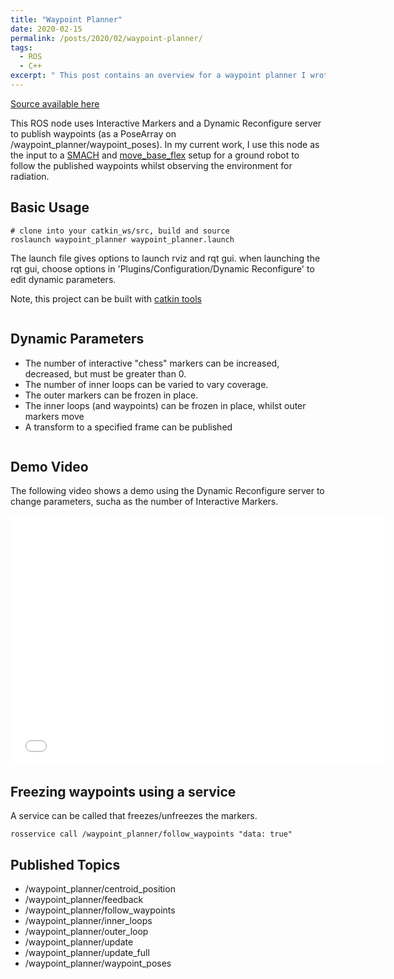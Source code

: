```yaml
---
title: "Waypoint Planner"
date: 2020-02-15
permalink: /posts/2020/02/waypoint-planner/
tags:
  - ROS
  - C++
excerpt: " This post contains an overview for a waypoint planner I wrote in ROS to give goals for move_base or other planners.."
---
```


[Source available here](https://github.com/pinpea/waypoint_planner)

This ROS node uses Interactive Markers and a Dynamic Reconfigure server to publish waypoints (as a PoseArray on /waypoint_planner/waypoint_poses). In my current work, I use this node as the input to a [SMACH](http://wiki.ros.org/smach) and [move_base_flex](http://wiki.ros.org/move_base_flex) setup for a ground robot to follow the published waypoints whilst observing the environment for radiation.

## Basic Usage

```
# clone into your catkin_ws/src, build and source
roslaunch waypoint_planner waypoint_planner.launch
```

The launch file gives options to launch rviz and rqt gui.
when launching the rqt gui, choose options in 'Plugins/Configuration/Dynamic Reconfigure' to edit dynamic parameters.

Note, this project can be built with [catkin tools](https://catkin-tools.readthedocs.io/en/latest/)

<figure class="align-center">
  <img src="{{ site.url }}{{ site.baseurl }}/images/waypoint_planner.png " alt="">
</figure>

## Dynamic Parameters

- The number of interactive "chess" markers can be increased, decreased, but must be greater than 0.
- The number of inner loops can be varied to vary coverage.
- The outer markers can be frozen in place.
- The inner loops (and waypoints) can be frozen in place, whilst outer markers move
- A transform to a specified frame can be published

<figure class="align-center">
  <img src="{{ site.url }}{{ site.baseurl }}/images/dynamic_reconfig_options.png" alt="">
</figure>

## Demo Video

The following video shows a demo using the Dynamic Reconfigure server to change parameters, sucha as the number of Interactive Markers.

<!-- <figure class="align-center"> -->

<div class="embed-container">
  <iframe
    src="{{ site.url }}{{ site.baseurl }}/images/waypoint_3_annotated.mp4?autoplay=1&loop=1"
    type="video/mp4"
    width="600"
    height="400"
    frameborder="0"
    allowfullscreen="">
  </iframe>
</div>

<!-- </figure> -->

<!-- <figure class="align-center">
<video width="540" height="310" controls>
  <source src="{{ site.url }}{{ site.baseurl }}/images/waypoint_3_annotated.mp4" type="video/mp4">
</video>
</figure> -->

## Freezing waypoints using a service

A service can be called that freezes/unfreezes the markers.

```
rosservice call /waypoint_planner/follow_waypoints "data: true"
```

## Published Topics

- /waypoint_planner/centroid_position
- /waypoint_planner/feedback
- /waypoint_planner/follow_waypoints
- /waypoint_planner/inner_loops
- /waypoint_planner/outer_loop
- /waypoint_planner/update
- /waypoint_planner/update_full
- /waypoint_planner/waypoint_poses

